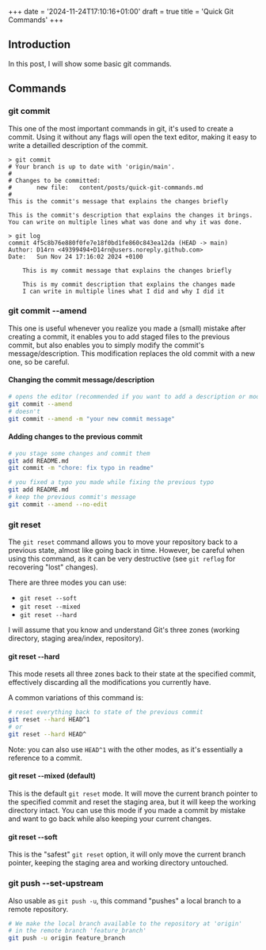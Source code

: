 +++
date = '2024-11-24T17:10:16+01:00'
draft = true
title = 'Quick Git Commands'
+++

## Introduction
In this post, I will show some basic git commands.

## Commands

### git commit
This one of the most important commands in git, it's used to create a commit.
Using it without any flags will open the text editor, making it easy to write a detailled description of the commit.

```vim
> git commit
# Your branch is up to date with 'origin/main'.
#
# Changes to be committed:
#       new file:   content/posts/quick-git-commands.md
#
This is the commit's message that explains the changes briefly

This is the commit's description that explains the changes it brings.
You can write on multiple lines what was done and why it was done.
```

```
> git log
commit 4f5c8b76e880f0fe7e18f0bd1fe860c843ea12da (HEAD -> main)
Author: D14rn <49399494+D14rn@users.noreply.github.com>
Date:   Sun Nov 24 17:16:02 2024 +0100

    This is my commit message that explains the changes briefly

    This is my commit description that explains the changes made
    I can write in multiple lines what I did and why I did it
```

### git commit --amend
This one is useful whenever you realize you made a (small) mistake after creating a commit, it enables you to add staged files to the previous commit, but also enables you to simply modify the commit's message/description. This modification replaces the old commit with a new one, so be careful.

#### Changing the commit message/description
```bash
# opens the editor (recommended if you want to add a description or modify it)
git commit --amend
# doesn't
git commit --amend -m "your new commit message"
```

#### Adding changes to the previous commit
```bash
# you stage some changes and commit them
git add README.md
git commit -m "chore: fix typo in readme"

# you fixed a typo you made while fixing the previous typo
git add README.md
# keep the previous commit's message
git commit --amend --no-edit
```

### git reset
The `git reset` command allows you to move your repository back to a previous state, almost like going back in time.
However, be careful when using this command, as it can be very destructive (see `git reflog` for recovering "lost" changes).

There are three modes you can use:
- `git reset --soft`
- `git reset --mixed`
- `git reset --hard`

I will assume that you know and understand Git's three zones (working directory, staging area/index, repository).

#### git reset --hard
This mode resets all three zones back to their state at the specified commit, effectively discarding all the modifications you currently have.

A common variations of this command is:
```bash
# reset everything back to state of the previous commit
git reset --hard HEAD^1
# or
git reset --hard HEAD^
```
Note: you can also use `HEAD^1` with the other modes, as it's essentially a reference to a commit.

#### git reset --mixed (default)
This is the default `git reset` mode. It will move the current branch pointer to the specified commit and reset the staging area, but it will keep the working directory intact.
You can use this mode if you made a commit by mistake and want to go back while also keeping your current changes.

#### git reset --soft
This is the "safest" `git reset` option, it will only move the current branch pointer, keeping the staging area and working directory untouched.

### git push --set-upstream
Also usable as `git push -u`, this command "pushes" a local branch to a remote repository.

```bash
# We make the local branch available to the repository at 'origin'
# in the remote branch 'feature_branch'
git push -u origin feature_branch
```

### 